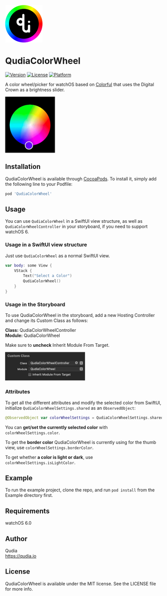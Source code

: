 <img src="https://raw.githubusercontent.com/qudia/QudiaColorWheel/main/readme_images/appicon.png" width="120">

# QudiaColorWheel

[![Version](https://img.shields.io/cocoapods/v/QudiaColorWheel.svg?style=flat)](https://cocoapods.org/pods/QudiaColorWheel)
[![License](https://img.shields.io/cocoapods/l/QudiaColorWheel.svg?style=flat)](https://cocoapods.org/pods/QudiaColorWheel)
[![Platform](https://img.shields.io/cocoapods/p/QudiaColorWheel.svg?style=flat)](https://cocoapods.org/pods/QudiaColorWheel)

A color wheel/picker for watchOS based on [Colorful](https://github.com/hayashi311/Color-Picker-for-iOS) that uses the Digital Crown as a brightness slider.

<img src="https://raw.githubusercontent.com/qudia/QudiaColorWheel/main/readme_images/capture.gif" alt="Screen Capture" width="160">

## Installation

QudiaColorWheel is available through [CocoaPods](https://cocoapods.org). To install it, simply add the following line to your Podfile:

```ruby
pod 'QudiaColorWheel'
```

## Usage

You can use `QudiaColorWheel` in a SwiftUI view structure, as well as `QudiaColorWheelController` in your storyboard, if you need to support watchOS 6.

### Usage in a SwiftUI view structure

Just use  `QudiaColorWheel` as a normal SwiftUI view.

```swift
var body: some View {
    VStack {
        Text("Select a Color")
        QudiaColorWheel()
    }
}
```

### Usage in the Storyboard

To use QudiaColorWheel in the storyboard, add a new Hosting Controller and change its Custom Class as follows:

**Class:** QudiaColorWheelController  
**Module:** QudiaColorWheel

Make sure to **uncheck** Inherit Module From Target.

<img src="https://raw.githubusercontent.com/qudia/QudiaColorWheel/main/readme_images/storyboard_custom_class.png" alt="Screen Capture" width="257">

### Attributes

To get all the different attributes and modify the selected color from SwiftUI, initialize `QudiaColorWheelSettings.shared` as an `ObservedObject`:

```swift
@ObservedObject var colorWheelSettings = QudiaColorWheelSettings.shared
```

You can **get/set the currently selected color** with `colorWheelSettings.color`.

To get the **border color** QudiaColorWheel is currently using for the thumb view, use `colorWheelSettings.borderColor`.

To get whether **a color is light or dark**, use `colorWheelSettings.isLightColor`.

## Example

To run the example project, clone the repo, and run `pod install` from the Example directory first.

## Requirements

watchOS 6.0

## Author

Qudia  
https://qudia.io

## License

QudiaColorWheel is available under the MIT license. See the LICENSE file for more info.
